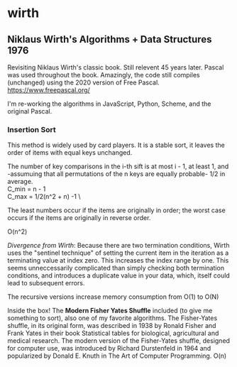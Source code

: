 # wirth
## Niklaus Wirth's Algorithms + Data Structures 1976

Revisiting Niklaus Wirth's classic book. Still relevent 45 years later.
Pascal was used throughout the book. Amazingly, the code still compiles (unchanged) using the 2020 version of Free Pascal. https://www.freepascal.org/

I'm re-working the algorithms in JavaScript, Python, Scheme, and the original Pascal.

### Insertion Sort
This method is widely used by card players. It is a stable sort, it leaves the order of items with equal keys unchanged.

The number of key comparisons in the i-th sift is at most i - 1, at least 1, and -assumuing that all permutations of the n keys are equally probable- 1/2 in average. \
C_min = n - 1 \
C_max = 1/2(n^2 + n) -1 \

The least numbers occur if the items are originally in order; the worst case occurs if the items are originally in reverse order.

O(n^2)

*Divergence from Wirth*:
Because there are two termination conditions, Wirth uses the "sentinel technique" of setting the current item in the iteration as a terminating value at index zero. This increases the index range by one. This seems unneccessarily complicated than simply checking both termination conditions, and introduces a duplicate value in your data, which, itself could lead to subsequent errors.

The recursive versions increase memory consumption from O(1) to O(N) 

Inside the box! The **Modern Fisher Yates Shuffle** included (to give me something to sort), also one of my favorite algorithms. 
The Fisher-Yates shuffle, in its original form, was described in 1938 by Ronald Fisher and Frank Yates in their book Statistical tables for biological, agricultural and medical research. The modern version of the Fisher-Yates shuffle, designed for computer use, was introduced by Richard Durstenfeld in 1964 and popularized by Donald E. Knuth in The Art of Computer Programming.  O(n)

